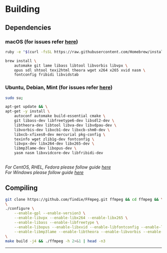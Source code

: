 # Building 

## Dependencies

### macOS (for issues refer [here](https://trac.ffmpeg.org/wiki/CompilationGuide/macOS))

```bash
ruby -e "$(curl -fsSL https://raw.githubusercontent.com/Homebrew/install/master/install)"
```

```bash
brew install \
    automake git lame libass libtool libvorbis libvpx \
    opus sdl shtool texi2html theora wget x264 x265 xvid nasm \
    fontconfig fribidi libvidstab 
```

### Ubuntu, Debian, Mint (for issues refer [here](https://trac.ffmpeg.org/wiki/CompilationGuide/Ubuntu))

```bash
sudo su;

apt-get update && \
apt-get -y install \
    autoconf automake build-essential cmake \
    git libass-dev libfreetype6-dev libsdl2-dev \
    libtheora-dev libtool libva-dev libvdpau-dev \
    libvorbis-dev libxcb1-dev libxcb-shm0-dev \
    libxcb-xfixes0-dev mercurial pkg-config \
    texinfo wget zlib1g-dev fontconfig \
    libvpx-dev libx264-dev libx265-dev \
    libmp3lame-dev libopus-dev \
    yasm nasm libxvidcore-dev libfribidi-dev
    
```
_For CentOS, RHEL, Fedora please follow guide [here](https://trac.ffmpeg.org/wiki/CompilationGuide/Centos)_<br/>
_For Windows please follow guide [here](https://trac.ffmpeg.org/wiki/CompilationGuide#Windows)_

## Compiling

```bash
git clone https://github.com/findie/FFmpeg.git ffmpeg && cd ffmpeg && \
\
./configure \
    --enable-gpl --enable-version3 \
    --enable-libvpx --enable-libx264 --enable-libx265 \
    --enable-libass --enable-libfreetype \
    --enable-libopus --enable-libxvid --enable-libfontconfig --enable-libfribidi \
    --enable-libmp3lame --enable-libtheora --enable-libvorbis --enable-libvidstab && \
\
make build -j4 && ./ffmpeg -h 2>&1 | head -n3
```
___
